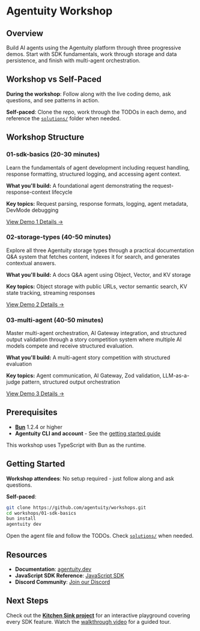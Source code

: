 # Agentuity Workshop

## Overview

Build AI agents using the Agentuity platform through three progressive demos. Start with SDK fundamentals, work through storage and data persistence, and finish with multi-agent orchestration.

## Workshop vs Self-Paced

**During the workshop**: Follow along with the live coding demo, ask questions, and see patterns in action.

**Self-paced**: Clone the repo, work through the TODOs in each demo, and reference the [`solutions/`](./solutions/) folder when needed.

## Workshop Structure

### 01-sdk-basics (20-30 minutes)

Learn the fundamentals of agent development including request handling, response formatting, structured logging, and accessing agent context.

**What you'll build:** A foundational agent demonstrating the request-response-context lifecycle

**Key topics:** Request parsing, response formats, logging, agent metadata, DevMode debugging

[View Demo 1 Details →](./01-sdk-basics/README.md)

### 02-storage-types (40-50 minutes)

Explore all three Agentuity storage types through a practical documentation Q&A system that fetches content, indexes it for search, and generates contextual answers.

**What you'll build:** A docs Q&A agent using Object, Vector, and KV storage

**Key topics:** Object storage with public URLs, vector semantic search, KV state tracking, streaming responses

[View Demo 2 Details →](./02-storage-types/README.md)

### 03-multi-agent (40-50 minutes)

Master multi-agent orchestration, AI Gateway integration, and structured output validation through a story competition system where multiple AI models compete and receive structured evaluation.

**What you'll build:** A multi-agent story competition with structured evaluation

**Key topics:** Agent communication, AI Gateway, Zod validation, LLM-as-a-judge pattern, structured output orchestration

[View Demo 3 Details →](./03-multi-agent/README.md)

## Prerequisites

- **[Bun](https://bun.sh/docs/installation)** 1.2.4 or higher
- **Agentuity CLI and account** - See the [getting started guide](https://agentuity.dev/Introduction/getting-started)

This workshop uses TypeScript with Bun as the runtime.

## Getting Started

**Workshop attendees**: No setup required - just follow along and ask questions.

**Self-paced**:

```bash
git clone https://github.com/agentuity/workshops.git
cd workshops/01-sdk-basics
bun install
agentuity dev
```

Open the agent file and follow the TODOs. Check [`solutions/`](./solutions/) when needed.

## Resources

- **Documentation**: [agentuity.dev](https://agentuity.dev)
- **JavaScript SDK Reference**: [JavaScript SDK](https://agentuity.dev/SDKs/javascript)
- **Discord Community**: [Join our Discord](https://discord.gg/agentuity)

## Next Steps

Check out the **[Kitchen Sink project](https://github.com/agentuity/kitchen-sink-ts)** for an interactive playground covering every SDK feature. Watch the [walkthrough video](https://youtu.be/gcxqdMWY-x4) for a guided tour.
